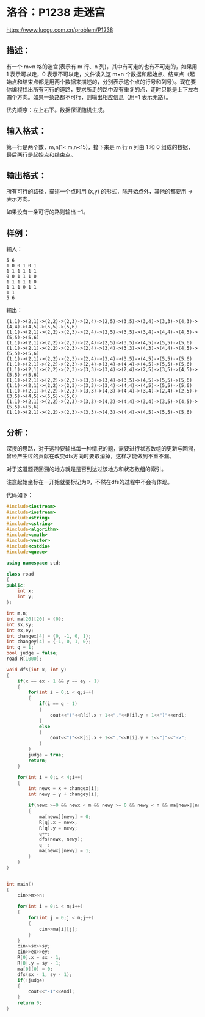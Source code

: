 # 洛谷：P1238 走迷宫

https://www.luogu.com.cn/problem/P1238

## 描述：

有一个 m×n 格的迷宫(表示有 m 行、n 列)，其中有可走的也有不可走的，如果用 1 表示可以走，0 表示不可以走，文件读入这 m×n 个数据和起始点、结束点（起始点和结束点都是用两个数据来描述的，分别表示这个点的行号和列号）。现在要你编程找出所有可行的道路，要求所走的路中没有重复的点，走时只能是上下左右四个方向。如果一条路都不可行，则输出相应信息（用−1 表示无路）。

优先顺序：左上右下。数据保证随机生成。

## 输入格式：

第一行是两个数，m,n(1< m,n<15)，接下来是 m 行 n 列由 1 和 0 组成的数据，最后两行是起始点和结束点。

## 输出格式：

所有可行的路径，描述一个点时用 (x,y) 的形式，除开始点外，其他的都要用 -> 表示方向。

如果没有一条可行的路则输出 −1。

## 样例：

输入：

    5 6
    1 0 0 1 0 1
    1 1 1 1 1 1
    0 0 1 1 1 0
    1 1 1 1 1 0
    1 1 1 0 1 1
    1 1
    5 6

输出：

    (1,1)->(2,1)->(2,2)->(2,3)->(2,4)->(2,5)->(3,5)->(3,4)->(3,3)->(4,3)->(4,4)->(4,5)->(5,5)->(5,6)
    (1,1)->(2,1)->(2,2)->(2,3)->(2,4)->(2,5)->(3,5)->(3,4)->(4,4)->(4,5)->(5,5)->(5,6)
    (1,1)->(2,1)->(2,2)->(2,3)->(2,4)->(2,5)->(3,5)->(4,5)->(5,5)->(5,6)
    (1,1)->(2,1)->(2,2)->(2,3)->(2,4)->(3,4)->(3,3)->(4,3)->(4,4)->(4,5)->(5,5)->(5,6)
    (1,1)->(2,1)->(2,2)->(2,3)->(2,4)->(3,4)->(3,5)->(4,5)->(5,5)->(5,6)
    (1,1)->(2,1)->(2,2)->(2,3)->(2,4)->(3,4)->(4,4)->(4,5)->(5,5)->(5,6)
    (1,1)->(2,1)->(2,2)->(2,3)->(3,3)->(3,4)->(2,4)->(2,5)->(3,5)->(4,5)->(5,5)->(5,6)
    (1,1)->(2,1)->(2,2)->(2,3)->(3,3)->(3,4)->(3,5)->(4,5)->(5,5)->(5,6)
    (1,1)->(2,1)->(2,2)->(2,3)->(3,3)->(3,4)->(4,4)->(4,5)->(5,5)->(5,6)
    (1,1)->(2,1)->(2,2)->(2,3)->(3,3)->(4,3)->(4,4)->(3,4)->(2,4)->(2,5)->(3,5)->(4,5)->(5,5)->(5,6)
    (1,1)->(2,1)->(2,2)->(2,3)->(3,3)->(4,3)->(4,4)->(3,4)->(3,5)->(4,5)->(5,5)->(5,6)
    (1,1)->(2,1)->(2,2)->(2,3)->(3,3)->(4,3)->(4,4)->(4,5)->(5,5)->(5,6)

## 分析：

深搜的思路，对于这种要输出每一种情况的题，需要进行状态数组的更新与回溯，曾经产生过的贡献在改变dfs方向时要取消掉，这样才能做到不重不漏。

对于这道题要回溯的地方就是是否到达过该地方和状态数组的索引。

注意起始坐标在一开始就要标记为0，不然在dfs的过程中不会有体现。

代码如下：

```cpp
#include<iostream>
#include<iostream>
#include<string>
#include<cstring>
#include<algorithm>
#include<cmath>
#include<vector>
#include<cstdio>
#include<queue>

using namespace std;

class road
{
public:
    int x;
    int y;
};

int m,n;
int ma[20][20] = {0};
int sx,sy;
int ex,ey;
int changex[4] = {0, -1, 0, 1};
int changey[4] = {-1, 0, 1, 0};
int q = 1;
bool judge = false;
road R[1000];

void dfs(int x, int y)
{
    if(x == ex - 1 && y == ey - 1)
    {
        for(int i = 0;i < q;i++)
        {
            if(i == q - 1)
            {
                cout<<"("<<R[i].x + 1<<","<<R[i].y + 1<<")"<<endl;
            }
            else
            {
                cout<<"("<<R[i].x + 1<<","<<R[i].y + 1<<")"<<"->";
            }
        }
        judge = true;
        return;
    }

    for(int i = 0;i < 4;i++)
    {
        int newx = x + changex[i];
        int newy = y + changey[i];

        if(newx >=0 && newx < m && newy >= 0 && newy < n && ma[newx][newy] == 1)
        {
            ma[newx][newy] = 0;
            R[q].x = newx;
            R[q].y = newy;
            q++;
            dfs(newx, newy);
            q--;
            ma[newx][newy] = 1;
        }
    }
}


int main()
{
    cin>>m>>n;

    for(int i = 0;i < m;i++)
    {
        for(int j = 0;j < n;j++)
        {
            cin>>ma[i][j];
        }
    }
    cin>>sx>>sy;
    cin>>ex>>ey;
    R[0].x = sx - 1;
    R[0].y = sy - 1;
    ma[0][0] = 0;
    dfs(sx - 1, sy - 1);
    if(!judge)
    {
        cout<<"-1"<<endl;
    }
    return 0;
}
```
